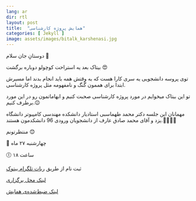 ```yaml
---
lang: ar
dir: rtl
layout: post
title:  "همایش پروژه کارشناسی"
categories: [ Jekyll ]
image: assets/images/bitalk_karshenasi.jpg
---
```

<dev>
دوستانِ جان سلام 👋

بیتاک بعد یه استراحت کوچولو دوباره برگشت 😍

  

توی پروسه دانشجویی یه سری کارا هست که به وقتش همه باید انجام بدند اما مسیرش ابتدا برای هممون گُنگ و نامفهومه مثل پروژه کارشناسی.

  

تو این بیتاک میخوایم در مورد پروژه کارشناسی صحبت کنیم و ابهاماتمون رو در این مورد برطرف کنیم.😉

  

مهمانان این جلسه دکتر محمد طهماسبی استادیار دانشکده مهندسی کامپیوتر دانشگاه یزد و آقای محمد صادق عارف از دانشجویان ورودی 96 دانشکدمون هستند.🤵‍♂️👨‍🎓

  

منتظرتونم 😊

📆 چهارشنبه ۲۷ ماه

🕕 ساعت ۱۸

ثبت نام از طریق [ربات تلگرام بیتوک](https://t.me/bitokss_bot)

  [لینک محل برگزاری](http://meeting-2.yazd.ac.ir/bitalk)

[لینک ضبط‌شده‌ی همایش](http://meeting-2.yazd.ac.ir/pav81xd6ciyn/?OWASP_CSRFTOKEN=70463b8076b5a67223f8506af64568fb47c09a09c37bf3bdd43c13052d22bf57)
  

[لینک محل برگزاری]: http://meeting-2.yazd.ac.ir/bitalk

[لینک ضبط‌شده‌ی همایش]: http://meeting-2.yazd.ac.ir/pav81xd6ciyn/?OWASP_CSRFTOKEN=70463b8076b5a67223f8506af64568fb47c09a09c37bf3bdd43c13052d22bf57
  
  </dev>
